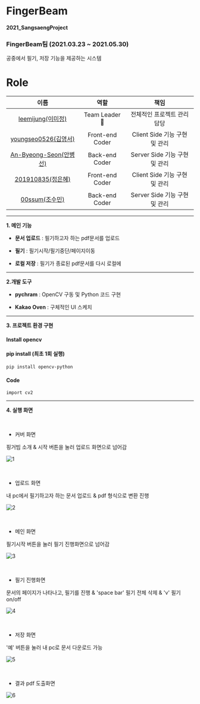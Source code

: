 # FingerBeam
**2021_SangsaengProject**

### FingerBeam팀 (2021.03.23 ~ 2021.05.30)

공중에서 필기, 저장 기능을 제공하는 시스템

# Role

|                            이름                             |              역할              |                           책임                            |
| :---------------------------------------------------------: | :----------------------------: | :-------------------------------------------------------: |
|   [leemijung(이미정)](https://github.com/leemijung)     |       Team Leader 👑        |                전체적인 프로젝트 관리 담당                |
|   [youngseo0526(김영서)](https://github.com/youngseo0526)   |        Front-end Coder         |               Client Side 기능 구현 및 관리               |
|   [An-Byeong-Seon(안병선)](https://github.com/mok010)   |        Back-end Coder         |               Server Side 기능 구현 및 관리               |
|   [201910835(정은혜)](https://github.com/leemijung)   |        Front-end Coder         |            Client Side 기능 구현 및 관리                  |
|   [00ssum(조수민)](https://github.com/00ssum)   |        Back-end Coder         |              Server Side 기능 구현 및 관리                |

-------------------

**1. 메인 기능**

- **문서 업로드** : 필기하고자 하는 pdf문서를 업로드

- **필기** : 필기시작/필기중단/페이지이동

- **로컬 저장** : 필기가 종료된 pdf문서를 다시 로컬에 

-------------------

**2.개발 도구**

- **pychram** : OpenCV 구동 및 Python 코드 구현

- **Kakao Oven** : 구체적인 UI 스케치

-------------------

**3. 프로젝트 환경 구현**

#### Install opencv

#### pip install (최초 1회 실행)

```
pip install opencv-python
```

#### Code

```
import cv2
```

------------------------

**4. 실행 화면**

<br>

- 커버 화면

핑거빔 소개 & 시작 버튼을 눌러 업로드 화면으로 넘어감

![1](https://user-images.githubusercontent.com/76740863/123056193-9e603500-d441-11eb-8438-586434d218bc.jpg)

<br>

- 업로드 화면

내 pc에서 필기하고자 하는 문서 업로드 & pdf 형식으로 변환 진행

![2](https://user-images.githubusercontent.com/76740863/123056201-9f916200-d441-11eb-9fee-e3e374bad417.jpg)

<br>

- 메인 화면

필기시작 버튼을 눌러 필기 진행화면으로 넘어감

![3](https://user-images.githubusercontent.com/76740863/123056202-9f916200-d441-11eb-9ff0-312faa09925c.jpg)

<br>

- 필기 진행화면

문서의 페이지가 나타나고, 필기를 진행 & 'space bar' 필기 전체 삭제 & 'v' 필기 on/off

![4](https://user-images.githubusercontent.com/76740863/123056203-a029f880-d441-11eb-8d78-68e165a00213.jpg)

<br>

- 저장 화면

'예' 버튼을 눌러 내 pc로 문서 다운로드 가능

![5](https://user-images.githubusercontent.com/76740863/123056208-a15b2580-d441-11eb-8e6e-61004abe624b.jpg)

<br>

- 결과 pdf 도출화면

![6](https://user-images.githubusercontent.com/76740863/123056789-3827e200-d442-11eb-924d-cbc3dd1ed545.jpg)


